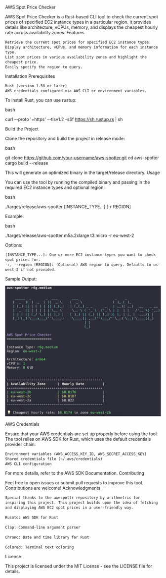 AWS Spot Price Checker

AWS Spot Price Checker is a Rust-based CLI tool to check the current spot prices of specified EC2 instance types in a particular region. It provides details like architecture, vCPUs, memory, and displays the cheapest hourly rate across availability zones.
Features

    Retrieve the current spot prices for specified EC2 instance types.
    Display architecture, vCPUs, and memory information for each instance type.
    List spot prices in various availability zones and highlight the cheapest price.
    Easily specify the region to query.

Installation
Prerequisites

    Rust (version 1.58 or later)
    AWS credentials configured via AWS CLI or environment variables.

To install Rust, you can use rustup:

bash

curl --proto '=https' --tlsv1.2 -sSf https://sh.rustup.rs | sh

Build the Project

Clone the repository and build the project in release mode:

bash

git clone https://github.com/your-username/aws-spotter.git
cd aws-spotter
cargo build --release

This will generate an optimized binary in the target/release directory.
Usage

You can use the tool by running the compiled binary and passing in the required EC2 instance types and optional region:

bash

./target/release/aws-spotter [INSTANCE_TYPE...] [-r REGION]

Example:

bash

./target/release/aws-spotter m5a.2xlarge t3.micro -r eu-west-2

Options:

    [INSTANCE_TYPE...]: One or more EC2 instance types you want to check spot prices for.
    -r, --region [REGION]: (Optional) AWS region to query. Defaults to us-west-2 if not provided.

Sample Output:

![image](./sample.png)

AWS Credentials

Ensure that your AWS credentials are set up properly before using the tool. The tool relies on AWS SDK for Rust, which uses the default credentials provider chain:

    Environment variables (AWS_ACCESS_KEY_ID, AWS_SECRET_ACCESS_KEY)
    Shared credentials file (~/.aws/credentials)
    AWS CLI configuration

For more details, refer to the AWS SDK Documentation.
Contributing

Feel free to open issues or submit pull requests to improve this tool. Contributions are welcome!
Acknowledgments

    Special thanks to the awespottr repository by arithmetric for inspiring this project. This project builds upon the idea of fetching and displaying AWS EC2 spot prices in a user-friendly way.

    Rusoto: AWS SDK for Rust

    Clap: Command-line argument parser

    Chrono: Date and time library for Rust

    Colored: Terminal text coloring

License

This project is licensed under the MIT License - see the LICENSE file for details.